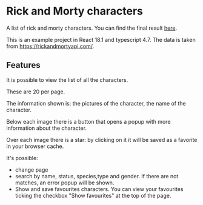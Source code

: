 # Rick and Morty characters
A list of rick and morty characters. You can find the final result [here](https://dinuovos.github.io/rick-and-morty-characters/).

This is an example project in React 18.1 and typescript 4.7.
The data is taken from https://rickandmortyapi.com/.
## Features
It is possible to view the list of all the characters.

These are 20 per page. 

The information shown is: the pictures of the character, the name of the character.

Below each image there is a button that opens a popup with more information about the character.

Over each image there is a star: by clicking on it it will be saved as a favorite in your browser cache.

It's possible:
- change page
- search by name, status, species,type and gender. If there are not matches, an error popup will be shown.
- Show and save favourites characters. You can view your favourites ticking the checkbox "Show favourites" at the top of the page.